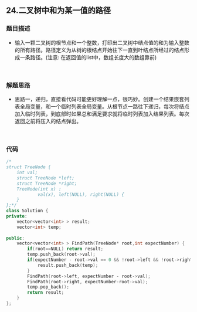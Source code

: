 ## 24.二叉树中和为某一值的路径

### 题目描述  

- 输入一颗二叉树的根节点和一个整数，打印出二叉树中结点值的和为输入整数的所有路径。路径定义为从树的根结点开始往下一直到叶结点所经过的结点形成一条路径。(注意: 在返回值的list中，数组长度大的数组靠前)

&nbsp;


### 解题思路  

- 思路一，递归，直接看代码可能更好理解一点，很巧妙。创建一个结果嵌套列表全局变量，和一个临时列表全局变量。从根节点一路往下递归，每次将结点加入临时列表，到底部时如果总和满足要求就将临时列表加入结果列表。每次返回之前将压入的结点弹出。

&nbsp;

### 代码 

```c++
/*
struct TreeNode {
	int val;
	struct TreeNode *left;
	struct TreeNode *right;
	TreeNode(int x) :
			val(x), left(NULL), right(NULL) {
	}
};*/
class Solution {
private:
    vector<vector<int> > result;
    vector<int> temp;
    
public:
    vector<vector<int> > FindPath(TreeNode* root,int expectNumber) {
        if(root==NULL) return result;
        temp.push_back(root->val);
        if(expectNumber - root->val == 0 && !root->left && !root->right){
            result.push_back(temp);
        }
        FindPath(root->left, expectNumber - root->val);
        FindPath(root->right, expectNumber-root->val);
        temp.pop_back();
        return result;
    }
};
```
